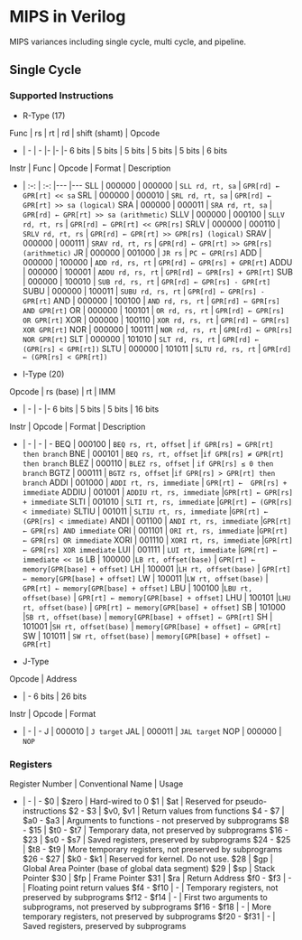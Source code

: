 # MIPS in Verilog

MIPS variances including single cycle, multi cycle, and pipeline.


## Single Cycle

### Supported Instructions

* R-Type (17)

Func | rs | rt | rd |  shift (shamt) | Opcode 
- | - | - |- |- |- 
6 bits | 5 bits | 5 bits | 5 bits | 5 bits | 6 bits 

Instr | Func | Opcode | Format | Description
- | :-: | :-: |--- |--- 
SLL | 000000 | 000000 | `SLL rd, rt, sa` | `GPR[rd] ← GPR[rt] << sa` 
SRL | 000000 | 000010 | `SRL rd, rt, sa` | `GPR[rd] ← GPR[rt] >> sa (logical)` 
SRA | 000000 | 000011 | `SRA rd, rt, sa` | `GPR[rd] ← GPR[rt] >> sa (arithmetic)` 
SLLV | 000000 | 000100 | `SLLV rd, rt, rs` | `GPR[rd] ← GPR[rt] << GPR[rs]` 
SRLV | 000000 | 000110 | `SRLV rd, rt, rs` | `GPR[rd] ← GPR[rt] >> GPR[rs] (logical)` 
SRAV | 000000 | 000111 | `SRAV rd, rt, rs` | `GPR[rd] ← GPR[rt] >> GPR[rs] (arithmetic)` 
JR | 000000 | 001000 | `JR rs` | `PC ← GPR[rs]` 
ADD | 000000 | 100000 | `ADD rd, rs, rt` | `GPR[rd] ← GPR[rs] + GPR[rt]` 
ADDU | 000000 | 100001 | `ADDU rd, rs, rt` | `GPR[rd] ← GPR[rs] + GPR[rt]` 
SUB | 000000 | 100010 | `SUB rd, rs, rt` | `GPR[rd] ← GPR[rs] - GPR[rt]` 
SUBU | 000000 | 100011 | `SUBU rd, rs, rt` | `GPR[rd] ← GPR[rs] - GPR[rt]` 
AND | 000000 | 100100 | `AND rd, rs, rt` | `GPR[rd] ← GPR[rs] AND GPR[rt]` 
OR | 000000 | 100101 | `OR rd, rs, rt` | `GPR[rd] ← GPR[rs] OR GPR[rt]` 
XOR | 000000 | 100110 | `XOR rd, rs, rt` | `GPR[rd] ← GPR[rs] XOR GPR[rt]` 
NOR | 000000 | 100111 | `NOR rd, rs, rt` | `GPR[rd] ← GPR[rs] NOR GPR[rt]` 
SLT | 000000 | 101010 | `SLT rd, rs, rt` | `GPR[rd] ← (GPR[rs] < GPR[rt])` 
SLTU | 000000 | 101011 | `SLTU rd, rs, rt` | `GPR[rd] ← (GPR[rs] < GPR[rt])` 

* I-Type (20)

Opcode | rs (base) | rt | IMM
- | - | - |- 
6 bits | 5 bits | 5 bits | 16 bits 

Instr | Opcode | Format | Description
- | - | - | -
BEQ | 000100 | `BEQ rs, rt, offset` | `if GPR[rs] = GPR[rt] then branch` 
BNE | 000101 | `BEQ rs, rt, offset` |`if GPR[rs] ≠ GPR[rt] then branch`
BLEZ | 000110 | `BLEZ rs, offset` | `if GPR[rs] ≤ 0 then branch` 
BGTZ | 000111 | `BGTZ rs, offset` |`if GPR[rs] > GPR[rt] then branch`
ADDI | 001000 | `ADDI rt, rs, immediate` | `GPR[rt] ←  GPR[rs] + immediate` 
ADDIU | 001001 | `ADDIU rt, rs, immediate` |`GPR[rt] ← GPR[rs] + immediate`
SLTI | 001010 |  `SLTI rt, rs, immediate` |`GPR[rt] ← (GPR[rs] < immediate)`
SLTIU | 001011 |  `SLTIU rt, rs, immediate` |`GPR[rt] ← (GPR[rs] < immediate)`
ANDI | 001100 | `ANDI rt, rs, immediate` |`GPR[rt] ← GPR[rs] AND immediate`
ORI | 001101 | `ORI rt, rs, immediate` |`GPR[rt] ← GPR[rs] OR immediate`
XORI | 001110 | `XORI rt, rs, immediate` |`GPR[rt] ← GPR[rs] XOR immediate`
LUI | 001111 | `LUI rt, immediate` |`GPR[rt] ← immediate << 16`
LB | 100000 |`LB rt, offset(base)` | `GPR[rt] ← memory[GPR[base] + offset]` 
LH | 100001 |`LH rt, offset(base)` | `GPR[rt] ← memory[GPR[base] + offset]` 
LW | 100011 |`LW rt, offset(base)` | `GPR[rt] ← memory[GPR[base] + offset]` 
LBU | 100100 |`LBU rt, offset(base)` | `GPR[rt] ← memory[GPR[base] + offset]` 
LHU | 100101 |`LHU rt, offset(base)` | `GPR[rt] ← memory[GPR[base] + offset]` 
SB | 101000 |`SB rt, offset(base)` | `memory[GPR[base] + offset] ← GPR[rt]` 
SH | 101001 |`SH rt, offset(base)` | `memory[GPR[base] + offset] ← GPR[rt]` 
SW | 101011 | `SW rt, offset(base)` | `memory[GPR[base] + offset] ← GPR[rt]`

* J-Type

Opcode | Address 
- | - 
6 bits | 26 bits 

Instr | Opcode | Format 
- | - | - 
J | 000010 | `J target` 
JAL | 000011 | `JAL target` 
NOP | 000000 | `NOP` 

### Registers

Register Number | Conventional Name | Usage
- | - | -
$0 | $zero | Hard-wired to 0
$1 | $at | Reserved for pseudo-instructions
\$2 - $3 | \$v0, \$v1 | Return values from functions
\$4 - $7 | \$a0 - $a3 | Arguments to functions - not preserved by subprograms
\$8 - $15 | \$t0 - $t7 | Temporary data, not preserved by subprograms
\$16 - $23 | \$s0 - $s7 | Saved registers, preserved by subprograms
\$24 - $25 | \$t8 - $t9 | More temporary registers, not preserved by subprograms
\$26 - $27 | \$k0 - $k1 | Reserved for kernel. Do not use.
$28 | $gp | Global Area Pointer (base of global data segment)
$29 | $sp | Stack Pointer
$30 | $fp | Frame Pointer
$31 | $ra | Return Address
\$f0 - $f3 | - | Floating point return values
\$f4 - $f10 | - | Temporary registers, not preserved by subprograms
\$f12 - $f14 | - | First two arguments to subprograms, not preserved by subprograms
\$f16 - $f18 | - | More temporary registers, not preserved by subprograms
\$f20 - $f31 | - | Saved registers, preserved by subprograms



